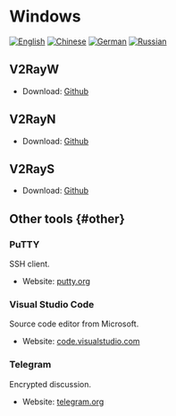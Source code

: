 # Windows

[![English](../resources/english.svg)](https://www.v2ray.com/en/ui_client/windows.html) [![Chinese](../resources/chinese.svg)](https://www.v2ray.com/ui_client/windows.html) [![German](../resources/german.svg)](https://www.v2ray.com/de/ui_client/windows.html) [![Russian](../resources/russian.svg)](https://www.v2ray.com/ru/ui_client/windows.html)

## V2RayW

* Download: [Github](https://github.com/Cenmrev/V2RayW)

## V2RayN

* Download: [Github](https://github.com/2dust/v2rayN)

## V2RayS

* Download: [Github](https://github.com/Shinlor/V2RayS)

## Other tools {#other}

### PuTTY

SSH client.

* Website: [putty.org](http://www.putty.org/)

### Visual Studio Code

Source code editor from Microsoft.

* Website: [code.visualstudio.com](https://code.visualstudio.com/)

### Telegram

Encrypted discussion.

* Website: [telegram.org](https://telegram.org/)